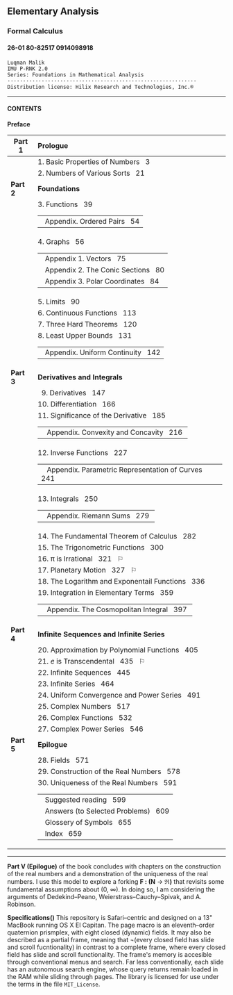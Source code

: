 ## Elementary Analysis
### Formal Calculus
#### 26-01 80-82517 0914098918
```
Luqman Malik  
IMU P-RNK 2.0
Series: Foundations in Mathematical Analysis  
·····························································
Distribution license: Hilix Research and Technologies, Inc.®
```

---
#### CONTENTS 

__Preface__

| Part 1       |  Prologue                                |
|--------------|:-----------------------------------------|
|              |  1. Basic Properties of Numbers &nbsp; 3 |
|              |  2. Numbers of Various Sorts &nbsp; 21   |
| __Part 2__   |  __Foundations__                         |
|              |  3. Functions &nbsp; 39<table><tr><td>&nbsp; Appendix. Ordered Pairs &nbsp; 54</td></tr></table>|
|              |  4. Graphs &nbsp; 56<table><tr><td>&nbsp; Appendix 1. Vectors &nbsp; 75</td></tr><tr><td style="indent:30px">&nbsp; Appendix 2. The Conic Sections &nbsp; 80</td></tr></tr><tr><td style="indent:30px">&nbsp; Appendix 3. Polar Coordinates &nbsp; 84</td></tr></table>|
|              |  5. Limits &nbsp; 90                                      |
|              |  6. Continuous Functions &nbsp; 113                       |
|              |  7. Three Hard Theorems &nbsp; 120                        |
|              |  8. Least Upper Bounds &nbsp; 131<table><tr><td style="margin-left:30px">&nbsp; Appendix. Uniform Continuity &nbsp; 142</td></tr></table>|
| __Part 3__   |  __Derivatives and Integrals__                            |
|              |  &nbsp;&nbsp;9. Derivatives &nbsp; 147                    |
|              |  10. Differentiation &nbsp; 166 |
|              |  11. Significance of the Derivative &nbsp; 185<table><tr><td>&nbsp;&nbsp; Appendix. Convexity and Concavity &nbsp; 216&nbsp;</td></tr></table>|
|              |  12. Inverse Functions &nbsp; 227<table><tr><td>&nbsp;&nbsp; Appendix. Parametric Representation of Curves &nbsp; 241&nbsp;</td></tr></table>|
|              |  13. Integrals &nbsp; 250<table><tr><td style="margin-left:30px">&nbsp;&nbsp; Appendix. Riemann Sums &nbsp; 279&nbsp;</td></tr></table>|
|              |  14. The Fundamental Theorem of Calculus &nbsp; 282|
|              |  15. The Trigonometric Functions &nbsp; 300
|              |  16. &pi; is Irrational &nbsp; 321 &nbsp; &#9872;|
|              |  17. Planetary Motion &nbsp; 327 &nbsp; &#9872; |
|              |  18. The Logarithm and Exponentail Functions &nbsp; 336|
|              |  19. Integration in Elementary Terms &nbsp; 359<table><tr><td style="margin-left:30px">&nbsp;&nbsp; Appendix. The Cosmopolitan Integral &nbsp; 397&nbsp;</td></tr></table>|
| __Part 4__   |  __Infinite Sequences and Infinite Series__               |
|              |  20. Approximation by Polynomial Functions &nbsp; 405     |
|              |  21. <i>e</i> is Transcendental &nbsp; 435 &nbsp; &#9872; |
|              |  22. Infinite Sequences &nbsp; 445                        |
|              |  23. Infinite Series &nbsp; 464                           |
|              |  24. Uniform Convergence and Power Series &nbsp; 491      |
|              |  25. Complex Numbers &nbsp; 517                           |
|              |  26. Complex Functions &nbsp; 532                         |
|              |  27. Complex Power Series &nbsp; 546                      |
| __Part 5__   |  __Epilogue__                         |
|              |  28. Fields &nbsp; 571                                     |
|              |  29. Construction of the Real Numbers &nbsp; 578          |
|              |  30. Uniqueness of the Real Numbers &nbsp; 591<table><tr><td>&nbsp; Suggested reading &nbsp; 599</td></tr><tr><td style="indent:30px">&nbsp; Answers (to Selected Problems) &nbsp; 609</td></tr></tr><tr><td style="indent:30px">&nbsp; Glossery of Symbols &nbsp; 655</td></tr><tr><td>&nbsp; Index &nbsp; 659</td></tr></table>|
---

__Part V (Epilogue)__ of the book concludes with chapters on the construction of the real numbers and a demonstration of the uniqueness of the real numbers. I use this model to explore a forking  **F : (N** &rarr; **&real;)** that revisits some fundamental assumptions about (0, &#x221e;). In doing so, I am considering the arguments of Dedekind–Peano, Weierstrass–Cauchy–Spivak, and A. Robinson.

__Specifications()__ This repository is Safari–centric and designed on a 13" MacBook running OS X El Capitan. The page macro is an eleventh–order quaternion prismplex, with eight closed (dynamic) fields. It may also be described as a partial frame, meaning that ¬(every closed field has slide and scroll fucntionality) in contrast to a complete frame, where every closed field has slide and scroll functionality. The frame's memory is accesible through conventional menus and search. Far less conventionally, each slide has an autonomous search engine, whose query returns remain loaded in the RAM while sliding through pages. The library is licensed for use under the terms in the file <code>MIT_License</code>.
